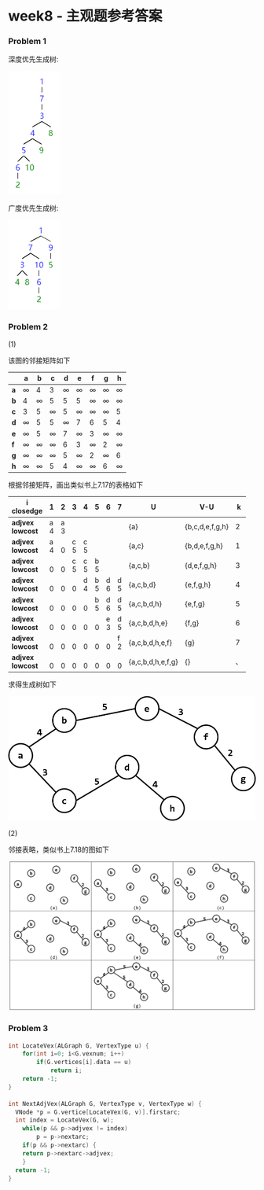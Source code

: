 # week8 - 主观题参考答案

### Problem 1

深度优先生成树:

![avatar](img3.png)

广度优先生成树:

![avatar](img4.png)

### Problem 2

(1)

该图的邻接矩阵如下

|       | **a** | **b** | **c** | **d** | **e** | **f** | **g** | **h** |
| ----- | ----- | ----- | ----- | ----- | ----- | ----- | ----- | ----- |
| **a** | ∞     | 4     | 3     | ∞     | ∞     | ∞     | ∞     | ∞     |
| **b** | 4     | ∞     | 5     | 5     | 5     | ∞     | ∞     | ∞     |
| **c** | 3     | 5     | ∞     | 5     | ∞     | ∞     | ∞     | 5     |
| **d** | ∞     | 5     | 5     | ∞     | 7     | 6     | 5     | 4     |
| **e** | ∞     | 5     | ∞     | 7     | ∞     | 3     | ∞     | ∞     |
| **f** | ∞     | ∞     | ∞     | 6     | 3     | ∞     | 2     | ∞     |
| **g** | ∞     | ∞     | ∞     | 5     | ∞     | 2     | ∞     | 6     |
| **h** | ∞     | ∞     | 5     | 4     | ∞     | ∞     | 6     | ∞     |

根据邻接矩阵，画出类似书上7.17的表格如下

| **i**<br>**closedge**       | **1**   | **2**   | **3**   | **4**   | **5**   | **6**   | **7**   | **U**             | **V-U**         | **k** |
| --------------------------- | ------- | ------- | ------- | ------- | ------- | ------- | ------- | ----------------- | --------------- | ----- |
| **adjvex**<br/> **lowcost** | a<br>4  | a<br/>3 |         |         |         |         |         | {a}               | {b,c,d,e,f,g,h} | 2     |
| **adjvex**<br/> **lowcost** | a<br/>4 | <br/>0  | c<br/>5 | c<br/>5 |         |         |         | {a,c}             | {b,d,e,f,g,h}   | 1     |
| **adjvex**<br/> **lowcost** | <br/>0  | <br/>0  | c<br/>5 | c<br/>5 | b<br>5  |         |         | {a,c,b}           | {d,e,f,g,h}     | 3     |
| **adjvex**<br/> **lowcost** | <br/>0  | <br/>0  | <br/>0  | d<br/>4 | b<br/>5 | d<br/>6 | d<br/>5 | {a,c,b,d}         | {e,f,g,h}       | 4     |
| **adjvex**<br/> **lowcost** | <br/>0  | <br/>0  | <br/>0  | <br/>0  | b<br/>5 | d<br/>6 | d<br/>5 | {a,c,b,d,h}       | {e,f,g}         | 5     |
| **adjvex**<br/> **lowcost** | <br/>0  | <br/>0  | <br/>0  | <br/>0  | <br/>0  | e<br/>3 | d<br/>5 | {a,c,b,d,h,e}     | {f,g}           | 6     |
| **adjvex**<br/> **lowcost** | <br/>0  | <br/>0  | <br/>0  | <br/>0  | <br/>0  | <br/>0  | f<br/>2 | {a,c,b,d,h,e,f}   | {g}             | 7     |
| **adjvex**<br> **lowcost**  | <br/>0  | <br/>0  | <br/>0  | <br/>0  | <br/>0  | <br/>0  | <br/>0  | {a,c,b,d,h,e,f,g} | {}              | 、    |

求得生成树如下

![avatar](img5.png)

(2)

邻接表略，类似书上7.18的图如下

![avatar](img6.png)

### Problem 3

```c++
int LocateVex(ALGraph G, VertexType u) {
	for(int i=0; i<G.vexnum; i++)
		if(G.vertices[i].data == u)
			return i;
	return -1;
}

int NextAdjVex(ALGraph G, VertexType v, VertexType w) {
  VNode *p = G.vertice[LocateVex(G, v)].firstarc;
  int index = LocateVex(G, w);
	while(p && p->adjvex != index)
		p = p->nextarc;
	if(p && p->nextarc) {
    return p->nextarc->adjvex;
	}
  return -1;
}
```